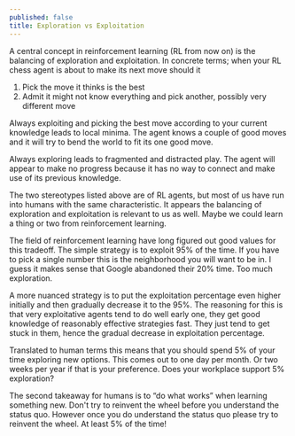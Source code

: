 ```yaml
---
published: false
title: Exploration vs Exploitation
---
```



A central concept in reinforcement learning (RL from now on) is the balancing of exploration and exploitation.
In concrete terms; when your RL chess agent is about to make its next move should it
1. Pick the move it thinks is the best
2. Admit it might not know everything and pick another, possibly very different move

Always exploiting and picking the best move according to your current knowledge leads to local minima. The agent knows a couple of good moves and it will try to bend the world to fit its one good move.

Always exploring leads to fragmented and distracted play. The agent will appear to make no progress because it has no way to connect and make use of its previous knowledge.

The two stereotypes listed above are of RL agents, but most of us have run into humans with the same characteristic. It appears the balancing of exploration and exploitation is relevant to us as well. Maybe we could learn a thing or two from reinforcement learning. 

The field of reinforcement learning have long figured out good values for this tradeoff. The simple strategy is to exploit 95% of the time. If you have to pick a single number this is the neighborhood you will want to be in. I guess it makes sense that Google abandoned their 20% time. Too much exploration. 

A more nuanced strategy is to put the exploitation percentage even higher initially and then gradually decrease it to the 95%. The reasoning for this is that very exploitative agents tend to do well early one, they get good knowledge of reasonably effective strategies fast. They just tend to get stuck in them, hence the gradual decrease in exploitation percentage. 

Translated to human terms this means that you should spend 5% of your time exploring new options. This comes out to one day per month. Or two weeks per year if that is your preference. Does your workplace support 5% exploration?

The second takeaway for humans is to “do what works” when learning something new. Don't try to reinvent the wheel before you understand the status quo. However once you do understand the status quo please try to reinvent the wheel. At least 5% of the time!
